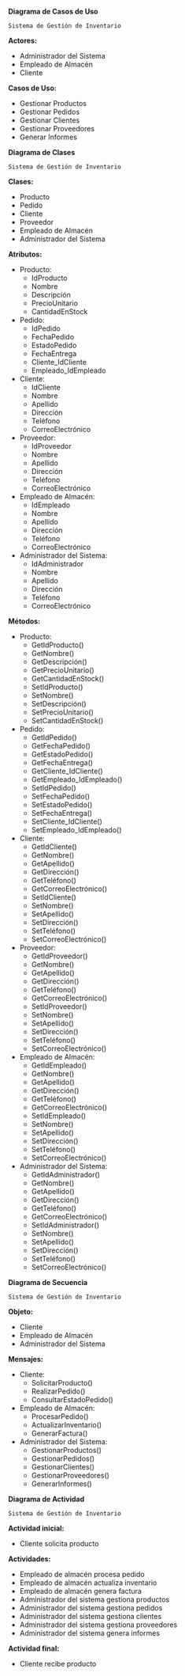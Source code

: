 **Diagrama de Casos de Uso**

```
Sistema de Gestión de Inventario
```

**Actores:**

- Administrador del Sistema
- Empleado de Almacén
- Cliente

**Casos de Uso:**

- Gestionar Productos
- Gestionar Pedidos
- Gestionar Clientes
- Gestionar Proveedores
- Generar Informes

**Diagrama de Clases**

```
Sistema de Gestión de Inventario
```

**Clases:**

- Producto
- Pedido
- Cliente
- Proveedor
- Empleado de Almacén
- Administrador del Sistema

**Atributos:**

- Producto:
  - IdProducto
  - Nombre
  - Descripción
  - PrecioUnitario
  - CantidadEnStock
- Pedido:
  - IdPedido
  - FechaPedido
  - EstadoPedido
  - FechaEntrega
  - Cliente_IdCliente
  - Empleado_IdEmpleado
- Cliente:
  - IdCliente
  - Nombre
  - Apellido
  - Dirección
  - Teléfono
  - CorreoElectrónico
- Proveedor:
  - IdProveedor
  - Nombre
  - Apellido
  - Dirección
  - Teléfono
  - CorreoElectrónico
- Empleado de Almacén:
  - IdEmpleado
  - Nombre
  - Apellido
  - Dirección
  - Teléfono
  - CorreoElectrónico
- Administrador del Sistema:
  - IdAdministrador
  - Nombre
  - Apellido
  - Dirección
  - Teléfono
  - CorreoElectrónico

**Métodos:**

- Producto:
  - GetIdProducto()
  - GetNombre()
  - GetDescripción()
  - GetPrecioUnitario()
  - GetCantidadEnStock()
  - SetIdProducto()
  - SetNombre()
  - SetDescripción()
  - SetPrecioUnitario()
  - SetCantidadEnStock()
- Pedido:
  - GetIdPedido()
  - GetFechaPedido()
  - GetEstadoPedido()
  - GetFechaEntrega()
  - GetCliente_IdCliente()
  - GetEmpleado_IdEmpleado()
  - SetIdPedido()
  - SetFechaPedido()
  - SetEstadoPedido()
  - SetFechaEntrega()
  - SetCliente_IdCliente()
  - SetEmpleado_IdEmpleado()
- Cliente:
  - GetIdCliente()
  - GetNombre()
  - GetApellido()
  - GetDirección()
  - GetTeléfono()
  - GetCorreoElectrónico()
  - SetIdCliente()
  - SetNombre()
  - SetApellido()
  - SetDirección()
  - SetTeléfono()
  - SetCorreoElectrónico()
- Proveedor:
  - GetIdProveedor()
  - GetNombre()
  - GetApellido()
  - GetDirección()
  - GetTeléfono()
  - GetCorreoElectrónico()
  - SetIdProveedor()
  - SetNombre()
  - SetApellido()
  - SetDirección()
  - SetTeléfono()
  - SetCorreoElectrónico()
- Empleado de Almacén:
  - GetIdEmpleado()
  - GetNombre()
  - GetApellido()
  - GetDirección()
  - GetTeléfono()
  - GetCorreoElectrónico()
  - SetIdEmpleado()
  - SetNombre()
  - SetApellido()
  - SetDirección()
  - SetTeléfono()
  - SetCorreoElectrónico()
- Administrador del Sistema:
  - GetIdAdministrador()
  - GetNombre()
  - GetApellido()
  - GetDirección()
  - GetTeléfono()
  - GetCorreoElectrónico()
  - SetIdAdministrador()
  - SetNombre()
  - SetApellido()
  - SetDirección()
  - SetTeléfono()
  - SetCorreoElectrónico()

**Diagrama de Secuencia**

```
Sistema de Gestión de Inventario
```

**Objeto:**

- Cliente
- Empleado de Almacén
- Administrador del Sistema

**Mensajes:**

- Cliente:
  - SolicitarProducto()
  - RealizarPedido()
  - ConsultarEstadoPedido()
- Empleado de Almacén:
  - ProcesarPedido()
  - ActualizarInventario()
  - GenerarFactura()
- Administrador del Sistema:
  - GestionarProductos()
  - GestionarPedidos()
  - GestionarClientes()
  - GestionarProveedores()
  - GenerarInformes()

**Diagrama de Actividad**

```
Sistema de Gestión de Inventario
```

**Actividad inicial:**

- Cliente solicita producto

**Actividades:**

- Empleado de almacén procesa pedido
- Empleado de almacén actualiza inventario
- Empleado de almacén genera factura
- Administrador del sistema gestiona productos
- Administrador del sistema gestiona pedidos
- Administrador del sistema gestiona clientes
- Administrador del sistema gestiona proveedores
- Administrador del sistema genera informes

**Actividad final:**

- Cliente recibe producto